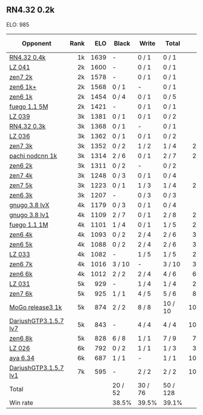 ## RN4.32 0.2k ##

ELO: 985

Opponent | Rank | ELO | Black | Write | Total | Win rate
---------|-----:|----:|-------|-------|-------|-------:
[RN4.32 0.4k](RN4.32%200.4k.md) | 1k | 1639 | - | 0 / 1 | 0 / 1 | 0.0%
[LZ 041](LZ%20041.md) | 2k | 1600 | - | 0 / 1 | 0 / 1 | 0.0%
[zen7 2k](zen7%202k.md) | 2k | 1578 | - | 0 / 1 | 0 / 1 | 0.0%
[zen6 1k+](zen6%201k+.md) | 2k | 1568 | 0 / 1 | - | 0 / 1 | 0.0%
[zen6 1k](zen6%201k.md) | 2k | 1454 | 0 / 4 | 0 / 1 | 0 / 5 | 0.0%
[fuego 1.1 5M](fuego%201.1%205M.md) | 2k | 1421 | - | 0 / 1 | 0 / 1 | 0.0%
[LZ 039](LZ%20039.md) | 3k | 1381 | 0 / 1 | 0 / 1 | 0 / 2 | 0.0%
[RN4.32 0.3k](RN4.32%200.3k.md) | 3k | 1368 | 0 / 1 | - | 0 / 1 | 0.0%
[LZ 036](LZ%20036.md) | 3k | 1362 | 0 / 1 | 0 / 1 | 0 / 2 | 0.0%
[zen7 3k](zen7%203k.md) | 3k | 1352 | 0 / 2 | 1 / 2 | 1 / 4 | 25.0%
[pachi nodcnn 1k](pachi%20nodcnn%201k.md) | 3k | 1314 | 2 / 6 | 0 / 1 | 2 / 7 | 28.6%
[zen6 2k](zen6%202k.md) | 3k | 1311 | 0 / 2 | - | 0 / 2 | 0.0%
[zen7 4k](zen7%204k.md) | 3k | 1248 | 0 / 3 | 0 / 1 | 0 / 4 | 0.0%
[zen7 5k](zen7%205k.md) | 3k | 1223 | 0 / 1 | 1 / 3 | 1 / 4 | 25.0%
[zen6 3k](zen6%203k.md) | 3k | 1207 | - | 0 / 3 | 0 / 3 | 0.0%
[gnugo 3.8 lvX](gnugo%203.8%20lvX.md) | 4k | 1179 | 0 / 3 | 0 / 1 | 0 / 4 | 0.0%
[gnugo 3.8 lv1](gnugo%203.8%20lv1.md) | 4k | 1109 | 2 / 7 | 0 / 1 | 2 / 8 | 25.0%
[fuego 1.1 1M](fuego%201.1%201M.md) | 4k | 1101 | 1 / 4 | 0 / 1 | 1 / 5 | 20.0%
[zen6 4k](zen6%204k.md) | 4k | 1093 | 0 / 2 | 2 / 4 | 2 / 6 | 33.3%
[zen6 5k](zen6%205k.md) | 4k | 1088 | 0 / 2 | 2 / 4 | 2 / 6 | 33.3%
[LZ 033](LZ%20033.md) | 4k | 1082 | - | 1 / 5 | 1 / 5 | 20.0%
[zen6 7k](zen6%207k.md) | 4k | 1016 | 3 / 10 | - | 3 / 10 | 30.0%
[zen6 6k](zen6%206k.md) | 4k | 1012 | 2 / 2 | 2 / 4 | 4 / 6 | 66.7%
[LZ 031](LZ%20031.md) | 5k | 929 | - | 1 / 4 | 1 / 4 | 25.0%
[zen7 6k](zen7%206k.md) | 5k | 925 | 1 / 1 | 4 / 5 | 5 / 6 | 83.3%
[MoGo release3 1k](MoGo%20release3%201k.md) | 5k | 874 | 2 / 2 | 8 / 8 | 10 / 10 | 100.0%
[DariushGTP3.1.5.7 lv7](DariushGTP3.1.5.7%20lv7.md) | 5k | 843 | - | 4 / 4 | 4 / 4 | 100.0%
[zen6 8k](zen6%208k.md) | 5k | 828 | 6 / 8 | 1 / 1 | 7 / 9 | 77.8%
[LZ 026](LZ%20026.md) | 6k | 792 | 0 / 2 | 1 / 1 | 1 / 3 | 33.3%
[aya 6.34](aya%206.34.md) | 6k | 687 | 1 / 1 | - | 1 / 1 | 100.0%
[DariushGTP3.1.5.7 lv1](DariushGTP3.1.5.7%20lv1.md) | 7k | 595 | - | 2 / 2 | 2 / 2 | 100.0%
Total | | | 20 / 52 | 30 / 76 | 50 / 128 | 
Win rate| | | 38.5% | 39.5% | 39.1% | 
